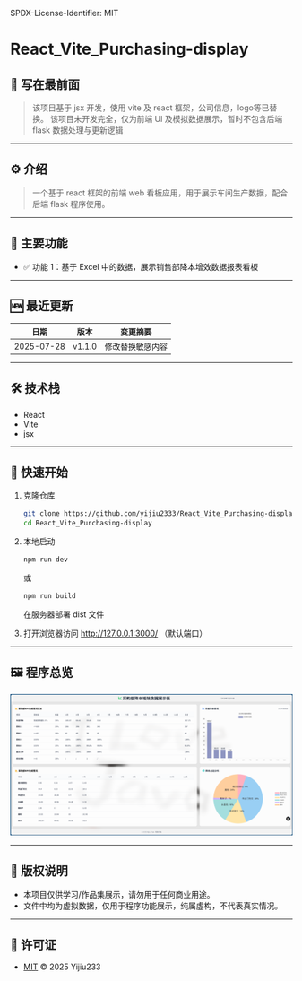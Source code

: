 SPDX-License-Identifier: MIT

# React_Vite_Purchasing-display

## 📖 写在最前面
> 该项目基于 jsx 开发，使用 vite 及 react 框架，公司信息，logo等已替换。
> 该项目未开发完全，仅为前端 UI 及模拟数据展示，暂时不包含后端 flask 数据处理与更新逻辑

---

## ⚙️ 介绍
> 一个基于 react 框架的前端 web 看板应用，用于展示车间生产数据，配合后端 flask 程序使用。

---

## 📌 主要功能
- ✅ 功能 1：基于 Excel 中的数据，展示销售部降本增效数据报表看板

---

## 🆕 最近更新
| 日期 | 版本 | 变更摘要 |
|------|------|----------|
| 2025-07-28 | v1.1.0 | 修改替换敏感内容 |

---

## 🛠️ 技术栈
- React
- Vite
- jsx

---

## 🚀 快速开始
1. 克隆仓库  
   ```bash
   git clone https://github.com/yijiu2333/React_Vite_Purchasing-display.git
   cd React_Vite_Purchasing-display
   ```

3. 本地启动
   ```bash
   npm run dev

   ```
   或
   ```bash
   npm run build

   ```
   在服务器部署 dist 文件

4. 打开浏览器访问
    http://127.0.0.1:3000/ （默认端口）

---

## 🖼️ 程序总览
   ![webui截图](./page.png)

---

## 🚫 版权说明
   - 本项目仅供学习/作品集展示，请勿用于任何商业用途。
   - 文件中均为虚拟数据，仅用于程序功能展示，纯属虚构，不代表真实情况。

---

## 📄 许可证
   - [MIT](./LICENSE) © 2025 Yijiu233

